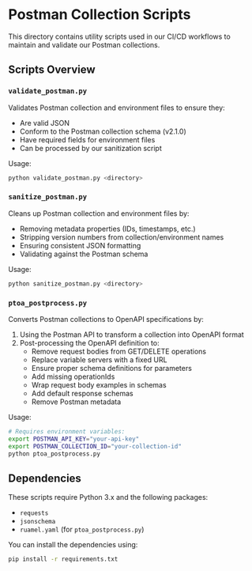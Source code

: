# Postman Collection Scripts

This directory contains utility scripts used in our CI/CD workflows to maintain and validate our Postman collections.

## Scripts Overview

### `validate_postman.py`

Validates Postman collection and environment files to ensure they:
- Are valid JSON
- Conform to the Postman collection schema (v2.1.0)
- Have required fields for environment files
- Can be processed by our sanitization script

Usage:
```bash
python validate_postman.py <directory>
```

### `sanitize_postman.py`

Cleans up Postman collection and environment files by:
- Removing metadata properties (IDs, timestamps, etc.)
- Stripping version numbers from collection/environment names
- Ensuring consistent JSON formatting
- Validating against the Postman schema

Usage:
```bash
python sanitize_postman.py <directory>
```

### `ptoa_postprocess.py`

Converts Postman collections to OpenAPI specifications by:
1. Using the Postman API to transform a collection into OpenAPI format
2. Post-processing the OpenAPI definition to:
   - Remove request bodies from GET/DELETE operations
   - Replace variable servers with a fixed URL
   - Ensure proper schema definitions for parameters
   - Add missing operationIds
   - Wrap request body examples in schemas
   - Add default response schemas
   - Remove Postman metadata

Usage:
```bash
# Requires environment variables:
export POSTMAN_API_KEY="your-api-key"
export POSTMAN_COLLECTION_ID="your-collection-id"
python ptoa_postprocess.py
```

## Dependencies

These scripts require Python 3.x and the following packages:
- `requests`
- `jsonschema`
- `ruamel.yaml` (for `ptoa_postprocess.py`)

You can install the dependencies using:
```bash
pip install -r requirements.txt
``` 